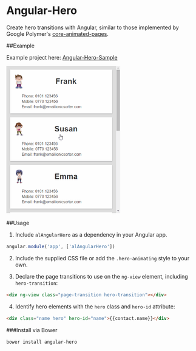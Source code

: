 Angular-Hero
============

Create hero transitions with Angular, similar to those implemented by Google Polymer's [core-animated-pages](https://www.polymer-project.org/docs/elements/core-elements.html#core-animated-pages).

##Example

Example project here: [Angular-Hero-Sample](https://github.com/DevAndyLee/Angular-Hero-Sample)

<img src="sample/angular-hero-sample.gif" style="width: 300px;" />

##Usage

1. Include `alAngularHero` as a dependency in your Angular app.

```js
angular.module('app', ['alAngularHero'])
```

2. Include the supplied CSS file or add the `.hero-animating` style to your own.

3. Declare the page transitions to use on the `ng-view` element, including `hero-transition`:
```html
<div ng-view class="page-transition hero-transition"></div>
```
4. Identify hero elements with the `hero` class and `hero-id` attribute:
```html
<div class="name hero" hero-id="name">{{contact.name}}</div>
```

###Install via Bower

```
bower install angular-hero
```

